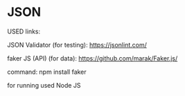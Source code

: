 # JSON

USED links:

JSON Validator (for testing): https://jsonlint.com/

faker JS (API) (for data): https://github.com/marak/Faker.js/

command: npm install faker

for running used Node JS
